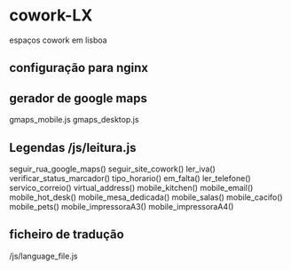 # cowork-LX
espaços cowork em lisboa

## configuração para nginx


## gerador de google maps
gmaps_mobile.js
gmaps_desktop.js


## Legendas /js/leitura.js
seguir_rua_google_maps()
seguir_site_cowork()
ler_iva()
verificar_status_marcador()
tipo_horario()
em_falta()
ler_telefone()
servico_correio()
virtual_address()
mobile_kitchen()
mobile_email()
mobile_hot_desk()
mobile_mesa_dedicada()
mobile_salas()
mobile_cacifo()
mobile_pets()
mobile_impressoraA3()
mobile_impressoraA4()


## ficheiro de tradução
/js/language_file.js